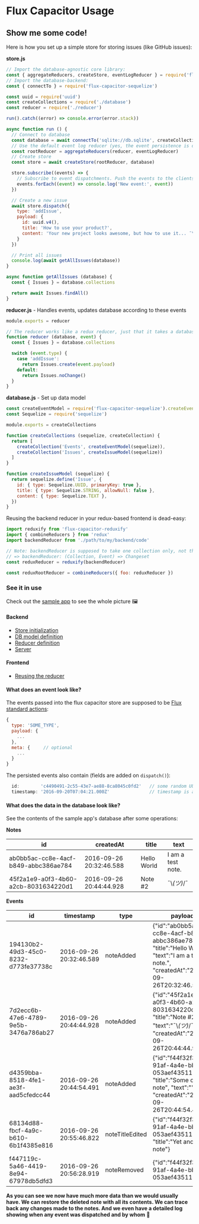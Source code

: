 # Flux Capacitor Usage

## Show me some code!

Here is how you set up a simple store for storing issues (like GitHub issues):

**store.js**
```js
// Import the database-agnostic core library:
const { aggregateReducers, createStore, eventLogReducer } = require('flux-capacitor')
// Import the database-backend:
const { connectTo } = require('flux-capacitor-sequelize')

const uuid = require('uuid')
const createCollections = require('./database')
const reducer = require('./reducer')

run().catch((error) => console.error(error.stack))

async function run () {
  // Connect to database
  const database = await connectTo('sqlite://db.sqlite', createCollections)
  // Use the default event log reducer (yes, the event persistence is done by a simple reducer, too :))
  const rootReducer = aggregateReducers(reducer, eventLogReducer)
  // Create store
  const store = await createStore(rootReducer, database)

  store.subscribe((events) => {
    // Subscribe to event dispatchments. Push the events to the clients using a websocket to implement realtime updates, for instance.
    events.forEach((event) => console.log('New event:', event))
  })

  // Create a new issue
  await store.dispatch({
    type: 'addIssue',
    payload: {
      id: uuid.v4(),
      title: 'How to use your product?',
      content: 'Your new project looks awesome, but how to use it... ¯\\_(ツ)_/¯'
    }
  })

  // Print all issues
  console.log(await getAllIssues(database))
}

async function getAllIssues (database) {
  const { Issues } = database.collections

  return await Issues.findAll()
}
```

**reducer.js** - Handles events, updates database according to these events
```js
module.exports = reducer

// The reducer works like a redux reducer, just that it takes a database instance and returns a database changeset
function reducer (database, event) {
  const { Issues } = database.collections

  switch (event.type) {
    case 'addIssue':
      return Issues.create(event.payload)
    default:
      return Issues.noChange()
  }
}
```

**database.js** - Set up data model
```js
const createEventModel = require('flux-capacitor-sequelize').createEventModel
const Sequelize = require('sequelize')

module.exports = createCollections

function createCollections (sequelize, createCollection) {
  return [
    createCollection('Events', createEventModel(sequelize)),
    createCollection('Issues', createIssueModel(sequelize))
  ]
}

function createIssueModel (sequelize) {
  return sequelize.define('Issue', {
    id: { type: Sequelize.UUID, primaryKey: true },
    title: { type: Sequelize.STRING, allowNull: false },
    content: { type: Sequelize.TEXT },
  })
}
```

Reusing the backend reducer in your redux-based frontend is dead-easy:

```js
import reduxify from 'flux-capacitor-reduxify'
import { combineReducers } from 'redux'
import backendReducer from './path/to/my/backend/code'

// Note: backendReducer is supposed to take one collection only, not the whole database
// => backendReducer: (Collection, Event) => Changeset
const reduxReducer = reduxify(backendReducer)

const reduxRootReducer = combineReducers({ foo: reduxReducer })
```


### See it in use

Check out the [sample app](./sample/server) to see the whole picture 🖼

#### Backend

- [Store initialization](./sample/server/store.js)
- [DB model definition](./sample/server/database/notes.js)
- [Reducer definition](./sample/server/reducers/notes.js)
- [Server](./sample/server/server.js)

#### Frontend

- [Reusing the reducer](./sample/frontend/src/ducks/notes.js)

#### What does an event look like?

The events passed into the flux capacitor store are supposed to be <a href="https://github.com/acdlite/flux-standard-action" rel="nofollow">Flux standard actions</a>:

```js
{
  type: 'SOME_TYPE',
  payload: {
    ...
  },
  meta: {     // optional
    ...
  }
}
```

The persisted events also contain (fields are added on `dispatch()`):

```js
  id:        'c4490491-2c55-43e7-ae88-8ca8045c0fd2'   // some random UUIDv4
  timestamp: '2016-09-20T07:04:21.000Z'               // timestamp is also added
```

#### What does the data in the database look like?

See the contents of the sample app's database after some operations:

**Notes**

|                 id                   |        createdAt        |    title    |       text        |
| ------------------------------------ | ----------------------- | ----------- | ----------------- |
| ab0bb5ac-cc8e-4acf-b849-abbc386ae784 | 2016-09-26 20:32:46.588 | Hello World | I am a test note. |
| 45f2a1e9-a0f3-4b60-a2cb-8031634220d1 | 2016-09-26 20:44:44.928 | Note #2     | ¯\\_(ツ)_/¯       |

**Events**

|                 id                   |        timestamp        |   type    |       payload        |    meta     |
| ------------------------------------ | ----------------------- | --------- | -------------------- | ----------- |
| 194130b2-49d3-45c0-8232-d773fe37738c | 2016-09-26 20:32:46.589 | noteAdded | {"id":"ab0bb5ac-cc8e-4acf-b849-abbc386ae784", "title":"Hello World", "text":"I am a test note.", "createdAt":"2016-09-26T20:32:46.588Z"} | {"user":"George"} |
| 7d2ecc6b-47e6-4789-9e5b-3476a786ab27 | 2016-09-26 20:44:44.928 | noteAdded | {"id":"45f2a1e9-a0f3-4b60-a2cb-8031634220d1", "title":"Note #2", "text":"¯\\_(ツ)_/¯", "createdAt":"2016-09-26T20:44:44.928Z"} | {"user":"Tony"} |
| d4359bba-8518-4fe1-ae3f-aad5cfedcc44 | 2016-09-26 20:44:54.491 | noteAdded | {"id":"f44f32f3-91af-4a4e-bb9e-053aef435117", "title":"Some other note", "text":"", "createdAt":"2016-09-26T20:44:54.491Z"} | {"user":"Tony"} |
| 68134d88-fbcf-4a9c-b610-6b1f4385e816 | 2016-09-26 20:55:46.822 | noteTitleEdited | {"id":"f44f32f3-91af-4a4e-bb9e-053aef435117", "title":"Yet another note"} | {"user":"Mary"} |
| f447119c-5a46-4419-8e94-67978db5dfd3 | 2016-09-26 20:56:28.919 | noteRemoved | {"id":"f44f32f3-91af-4a4e-bb9e-053aef435117"} | {"user":"Mary"} |

**As you can see we now have much more data than we would usually have. We can restore the deleted note with all its contents. We can trace back any changes made to the notes. And we even have a detailed log showing when any event was dispatched and by whom** 🎉
